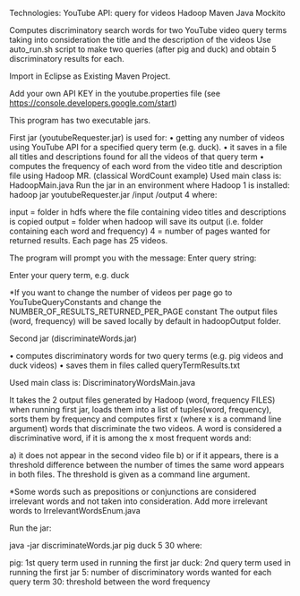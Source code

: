 Technologies:
	YouTube API: query for videos
	Hadoop
	Maven
	Java
	Mockito
	
Computes discriminatory search words for two YouTube video query terms taking into consideration the title and the description of the videos
Use auto_run.sh script to make two queries (after pig and duck) and obtain 5 discriminatory results for each.

Import in Eclipse as Existing Maven Project.

Add your own API KEY in the youtube.properties file (see https://console.developers.google.com/start)

This program has two executable jars.

First jar (youtubeRequester.jar) is used for:
•	getting any number of videos using YouTube API for a specified query term (e.g. duck).
•	it saves in a file all titles and descriptions found for all the videos of that query term
•	computes the frequency of each word from the video title and description file using Hadoop MR. (classical WordCount example)
Used main class is: HadoopMain.java
Run the jar in an environment where Hadoop 1 is installed:
hadoop jar youtubeRequester.jar /input /output 4
where:

input = folder in hdfs where the file containing video titles and descriptions is copied
output = folder when hadoop will save its output (i.e. folder containing each word and frequency)
4 = number of pages wanted for returned results. Each page has 25 videos.

The program will prompt you with the message:
Enter query string:

Enter your query term, e.g. duck

*If you want to change the number of videos per page go to YouTubeQueryConstants and change 
the NUMBER_OF_RESULTS_RETURNED_PER_PAGE constant
The output files (word, frequency) will be saved locally by default in hadoopOutput folder.

Second jar (discriminateWords.jar)

•	computes discriminatory words for two query terms (e.g. pig videos and duck videos)
•	saves them in files called queryTermResults.txt

Used main class is: DiscriminatoryWordsMain.java

It takes the 2 output files generated by Hadoop (word, frequency FILES) when running first jar, loads them into a list of tuples(word, frequency), sorts them by frequency and computes first x (where x is a command line argument) words that discriminate the two videos.
A word is considered a discriminative word, if it is among the x most frequent words and:

a) it does not appear in the second video file
b) or if it appears, there is a threshold difference between the number of times the same word appears in both files. 
The threshold is given as a command line argument.

*Some words such as prepositions or conjunctions are considered irrelevant words and not taken into consideration. Add more irrelevant words to IrrelevantWordsEnum.java

Run the jar:

java -jar discriminateWords.jar pig duck 5 30
where:

pig: 1st query term used in running the first jar 
duck: 2nd query term used in running the first jar
5: number of discriminatory words wanted for each query term
30: threshold between the word frequency
